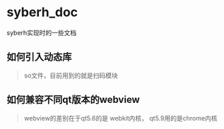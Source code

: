# syberh_doc
syberh实现时的一些文档

## 如何引入动态库
> so文件，目前用到的就是扫码模块

## 如何兼容不同qt版本的webview
> webview的差别在于qt5.6的是 webkit内核， qt5.9用的是chrome内核